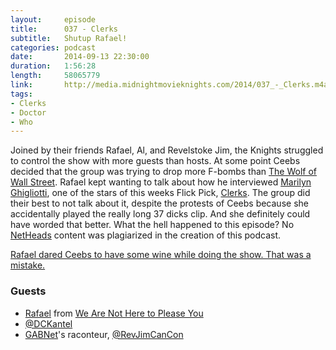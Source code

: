 ```yaml
---
layout:     episode
title:      037 - Clerks
subtitle:   Shutup Rafael!
categories: podcast
date:       2014-09-13 22:30:00
duration:   1:56:28
length:     58065779
link:       http://media.midnightmovieknights.com/2014/037_-_Clerks.m4a
tags:
- Clerks
- Doctor
- Who
---
```


Joined by their friends Rafael, Al, and Revelstoke Jim, the Knights struggled to control the show with more guests than hosts. At some point Ceebs decided that the group was trying to drop more F-bombs than [The Wolf of Wall Street](http://www.imdb.com/title/tt0993846). Rafael kept wanting to talk about how he interviewed [Marilyn Ghigliotti](http://www.imdb.com/name/nm0003870), one of the stars of this weeks Flick Pick, [Clerks](http://www.imdb.com/title/tt0109445). The group did their best to not talk about it, despite the protests of Ceebs because she accidentally played the really long 37 dicks clip. And she definitely could have worded that better. What the hell happened to this episode? No [NetHeads](http://smodcast.com/channels/netheads/) content was plagiarized in the creation of this podcast.

[Rafael dared Ceebs to have some wine while doing the show. That was a mistake.](http://media.midnightmovieknights.com/img/MMK37WhinyCeebs-1024x768.jpg)

### Guests

* [Rafael](https://twitter.com/WANHTPY) from [We Are Not Here to Please You](http://wearenotheretopleaseyou.blogspot.fi)
* [@DCKantel](https://twitter.com/DCKantel)
* [GABNet](http://www.gabnet.net)'s raconteur, [@RevJimCanCon](https://twitter.com/RevJimCanCon)
